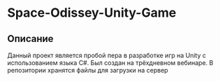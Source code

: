 # Space-Odissey-Unity-Game
## Описание
Данный проект является пробой пера в разработке игр на Unity с использованием языка C#. Был создан на трёхдневном вебинаре. В репозитории хранятся файлы для загрузки на сервер

